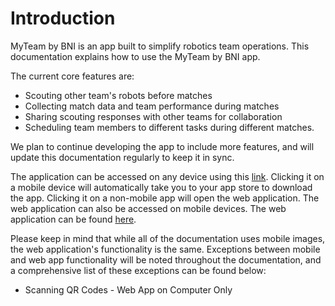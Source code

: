 # Introduction

MyTeam by BNI is an app built to simplify robotics team operations. This documentation explains how to use the MyTeam by BNI app.&#x20;

The current core features are:

* Scouting other team's robots before matches
* Collecting match data and team performance during matches
* Sharing scouting responses with other teams for collaboration
* Scheduling team members to different tasks during different matches.

We plan to continue developing the app to include more features, and will update this documentation regularly to keep it in sync.

The application can be accessed on any device using this [link](https://onelink.to/ym2w3h). Clicking it on a mobile device will automatically take you to your app store to download the app. Clicking it on a non-mobile app will open the web application. The web application can also be accessed on mobile devices. The web application can be found [here](https://app.myteamapp.org).

Please keep in mind that while all of the documentation uses mobile images, the web application's functionality is the same. Exceptions between mobile and web app functionality will be noted throughout the documentation, and a comprehensive list of these exceptions can be found below:

* Scanning QR Codes - Web App on Computer Only

